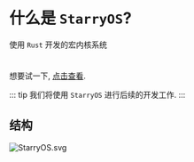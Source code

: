 # 什么是 `StarryOS`?

使用 `Rust` 开发的宏内核系统

<div class="tip custom-block" style="padding-top: 8px">

想要试一下, [点击查看](https://echoli.cn/os/new-starry-os.html).

</div>

::: tip 我们将使用 `StarryOS` 进行后续的开发工作.
:::

## 结构

![StarryOS.svg](/StarryOS.svg)
